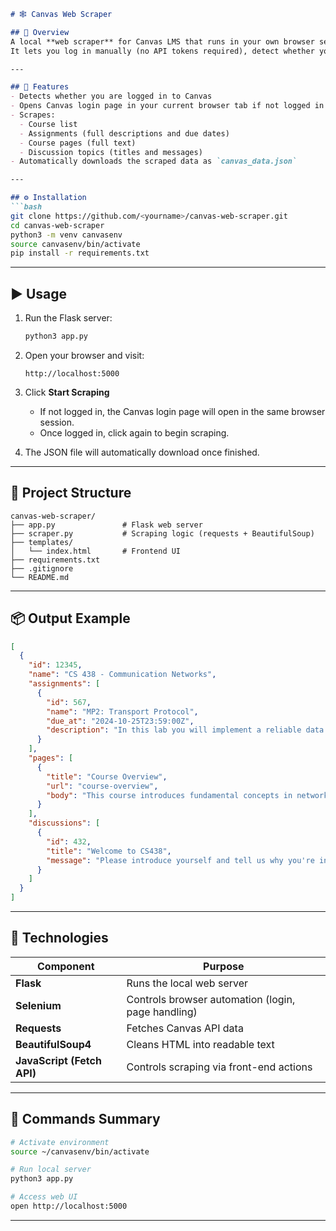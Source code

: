 ````markdown
# 🕸️ Canvas Web Scraper

## 📖 Overview
A local **web scraper** for Canvas LMS that runs in your own browser session.  
It lets you log in manually (no API tokens required), detect whether you’re logged in to Canvas, and then automatically extract all course data — including assignments, pages, and discussions — into a downloadable JSON file.

---

## 🚀 Features
- Detects whether you are logged in to Canvas
- Opens Canvas login page in your current browser tab if not logged in
- Scrapes:
  - Course list
  - Assignments (full descriptions and due dates)
  - Course pages (full text)
  - Discussion topics (titles and messages)
- Automatically downloads the scraped data as `canvas_data.json`

---

## ⚙️ Installation
```bash
git clone https://github.com/<yourname>/canvas-web-scraper.git
cd canvas-web-scraper
python3 -m venv canvasenv
source canvasenv/bin/activate
pip install -r requirements.txt
````

---

## ▶️ Usage

1. Run the Flask server:

   ```bash
   python3 app.py
   ```
2. Open your browser and visit:

   ```
   http://localhost:5000
   ```
3. Click **Start Scraping**

   * If not logged in, the Canvas login page will open in the same browser session.
   * Once logged in, click again to begin scraping.
4. The JSON file will automatically download once finished.

---

## 📂 Project Structure

```
canvas-web-scraper/
├── app.py               # Flask web server
├── scraper.py           # Scraping logic (requests + BeautifulSoup)
├── templates/
│   └── index.html       # Frontend UI
├── requirements.txt
├── .gitignore
└── README.md
```

---

## 📦 Output Example

```json
[
  {
    "id": 12345,
    "name": "CS 438 - Communication Networks",
    "assignments": [
      {
        "id": 567,
        "name": "MP2: Transport Protocol",
        "due_at": "2024-10-25T23:59:00Z",
        "description": "In this lab you will implement a reliable data transfer protocol..."
      }
    ],
    "pages": [
      {
        "title": "Course Overview",
        "url": "course-overview",
        "body": "This course introduces fundamental concepts in network communication..."
      }
    ],
    "discussions": [
      {
        "id": 432,
        "title": "Welcome to CS438",
        "message": "Please introduce yourself and tell us why you're interested in this course..."
      }
    ]
  }
]
```

---

## 🧠 Technologies

| Component                  | Purpose                                            |
| -------------------------- | -------------------------------------------------- |
| **Flask**                  | Runs the local web server                          |
| **Selenium**               | Controls browser automation (login, page handling) |
| **Requests**               | Fetches Canvas API data                            |
| **BeautifulSoup4**         | Cleans HTML into readable text                     |
| **JavaScript (Fetch API)** | Controls scraping via front-end actions            |

---

## 🧩 Commands Summary

```bash
# Activate environment
source ~/canvasenv/bin/activate

# Run local server
python3 app.py

# Access web UI
open http://localhost:5000
```

---


